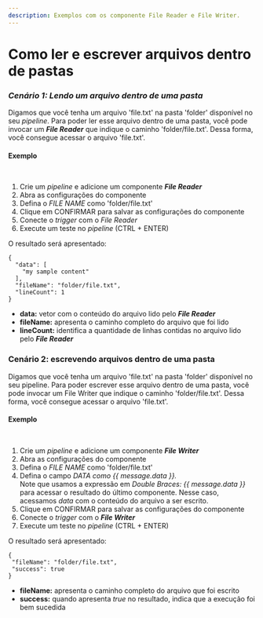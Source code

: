 ```yaml
---
description: Exemplos com os componente File Reader e File Writer.
---
```


# Como ler e escrever arquivos dentro de pastas

### _**Cenário 1: Lendo um arquivo dentro de uma pasta**_

Digamos que você tenha um arquivo 'file.txt' na pasta 'folder' disponível no seu _pipeline_. Para poder ler esse arquivo dentro de uma pasta, você pode invocar um _**File Reader**_ que indique o caminho 'folder/file.txt'. Dessa forma, você consegue acessar o arquivo 'file.txt'.

#### **Exemplo**

<figure><img src="https://i.imgur.com/29yULHk.png" alt=""><figcaption></figcaption></figure>

<figure><img src="https://i.imgur.com/lr1MbY9.png" alt=""><figcaption></figcaption></figure>

1. Crie um _pipeline_ e adicione um componente _**File Reader**_
2. Abra as configurações do componente
3. Defina o _FILE NAME_ como 'folder/file.txt'
4. Clique em CONFIRMAR para salvar as configurações do componente
5. Conecte o _trigger_ com o _File Reader_
6. Execute um teste no _pipeline_ (CTRL + ENTER)

O resultado será apresentado:

```
{
  "data": [
    "my sample content"
  ],
  "fileName": "folder/file.txt",
  "lineCount": 1
}
```

* **data:** vetor com o conteúdo do arquivo lido pelo _**File Reader**_
* **fileName:** apresenta o caminho completo do arquivo que foi lido
* **lineCount:** identifica a quantidade de linhas contidas no arquivo lido pelo _**File Reader**_

### Cenário 2: escrevendo arquivos dentro de uma pasta

Digamos que você tenha um arquivo 'file.txt' na pasta 'folder' disponível no seu pipeline. Para poder escrever esse arquivo dentro de uma pasta, você pode invocar um File Writer que indique o caminho 'folder/file.txt'. Dessa forma, você consegue acessar o arquivo 'file.txt'.

#### **Exemplo**

<figure><img src="https://i.imgur.com/29yULHk.png" alt=""><figcaption></figcaption></figure>

<figure><img src="https://i.imgur.com/lr1MbY9.png" alt=""><figcaption></figcaption></figure>

1. Crie um _pipeline_ e adicione um componente _**File Writer**_
2. Abra as configurações do componente
3. Defina o _FILE NAME_ como 'folder/file.txt'
4. Defina o campo _DATA como \{{ message.data \}}._\
   Note que usamos a expressão em _Double Braces: \{{ message.data \}}_ para acessar o resultado do último componente. Nesse caso, acessamos _data_ com o conteúdo do arquivo a ser escrito.
5. Clique em CONFIRMAR para salvar as configurações do componente
6. Conecte o _trigger_ com o _**File Writer**_
7. Execute um teste no _pipeline_ (CTRL + ENTER)

O resultado será apresentado:

```
{
 "fileName": "folder/file.txt",
 "success": true
}
```

* **fileName:** apresenta o caminho completo do arquivo que foi escrito
* **success:** quando apresenta _true_ no resultado, indica que a execução foi bem sucedida
